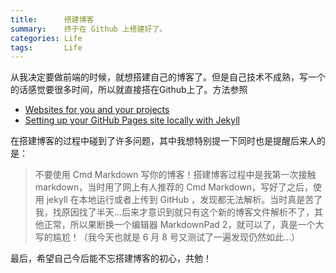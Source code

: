 ```yaml
---
title:      搭建博客
summary:    终于在 Github 上搭建好了。
categories: Life
tags:       Life
---
```


从我决定要做前端的时候，就想搭建自己的博客了。但是自己技术不成熟，写一个的话感觉要很多时间，所以就直接搭在Github上了。方法参照

- [Websites for you and your projects](https://pages.github.com/)
- [Setting up your GitHub Pages site locally with Jekyll](https://help.github.com/articles/setting-up-your-github-pages-site-locally-with-jekyll/)


在搭建博客的过程中碰到了许多问题，其中我想特别提一下同时也是提醒后来人的是：

> 不要使用 Cmd Markdown 写你的博客！搭建博客过程中是我第一次接触 markdown，当时用了网上有人推荐的 Cmd Markdown，写好了之后，使用 jekyll 在本地运行或者上传到 GitHub ，发现都无法解析。当时真是苦了我，找原因找了半天...后来才意识到就只有这个新的博客文件解析不了，其他正常，所以果断换一个编辑器 MarkdownPad 2，就可以了，真是一个大写的尴尬！（我今天也就是 6 月 8 号又测试了一遍发现仍然如此...）

最后，希望自己今后能不忘搭建博客的初心，共勉！